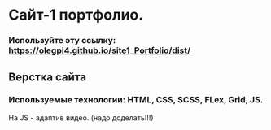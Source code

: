 # Сайт-1 портфолио.  
### Используйте эту ссылку: https://olegpi4.github.io/site1_Portfolio/dist/

## Верстка сайта  
### Используемые технологии: HTML, CSS, SCSS, FLex, Grid,  JS.

На JS - адаптив видео. (надо доделать!!!)

  